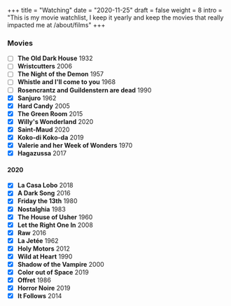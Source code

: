+++
title = "Watching"
date = "2020-11-25"
draft = false
weight = 8
intro = "This is my movie watchlist, I keep it yearly and keep the movies that really impacted me at /about/films"
+++

### Movies

<div class="checklist">

- [ ] **The Old Dark House** 1932
- [ ] **Wristcutters** 2006
- [ ] **The Night of the Demon** 1957
- [ ] **Whistle and I'll come to you** 1968
- [ ] **Rosencrantz and Guildenstern are dead** 1990
- [x] **Sanjuro** 1962
- [x] **Hard Candy** 2005
- [x] **The Green Room** 2015
- [x] **Willy's Wonderland** 2020
- [x] **Saint-Maud** 2020
- [x] **Koko-di Koko-da** 2019
- [x] **Valerie and her Week of Wonders** 1970
- [x] **Hagazussa** 2017

</div>

#### 2020

<div class="checklist">

- [x] **La Casa Lobo** 2018
- [x] **A Dark Song** 2016
- [x] **Friday the 13th** 1980
- [x] **Nostalghia** 1983
- [x] **The House of Usher** 1960
- [x] **Let the Right One In** 2008
- [x] **Raw** 2016
- [x] **La Jetée** 1962
- [x] **Holy Motors** 2012
- [x] **Wild at Heart** 1990
- [x] **Shadow of the Vampire** 2000
- [x] **Color out of Space** 2019
- [x] **Offret** 1986
- [x] **Horror Noire** 2019
- [x] **It Follows** 2014

</div>
